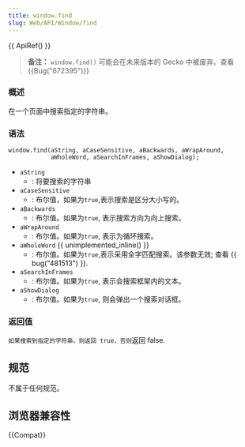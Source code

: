 ```yaml
---
title: window.find
slug: Web/API/Window/find
---
```


{{ ApiRef() }}

> **备注：** `window.find()` 可能会在未来版本的 Gecko 中被废弃。查看 {{Bug("672395")}}

### 概述

在一个页面中搜索指定的字符串。

### 语法

```plain
window.find(aString, aCaseSensitive, aBackwards, aWrapAround,
            aWholeWord, aSearchInFrames, aShowDialog);
```

- `aString`
  - : 将要搜索的字符串
- `aCaseSensitive`
  - : 布尔值，如果为`true`,表示搜索是区分大小写的。
- `aBackwards`
  - : 布尔值。如果为`true`, 表示搜索方向为向上搜索。
- `aWrapAround`
  - : 布尔值。如果为`true`, 表示为循环搜索。
- `aWholeWord` {{ unimplemented_inline() }}
  - : 布尔值。如果为`true`,表示采用全字匹配搜索。该参数无效; 查看 {{ bug("481513") }}.
- `aSearchInFrames`
  - : 布尔值。如果为`true`, 表示会搜索框架内的文本。
- `aShowDialog`
  - : 布尔值。如果为`true`, 则会弹出一个搜索对话框。

### 返回值

`如果搜索到指定的字符串，则返回 true，否则`返回 false.

## 规范

不属于任何规范。

## 浏览器兼容性

{{Compat}}
